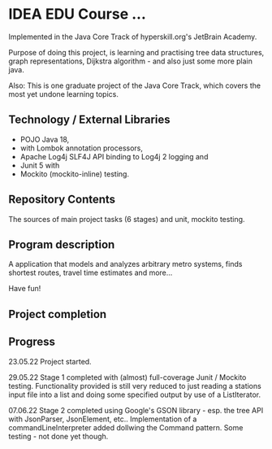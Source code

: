 # IDEA EDU Course ...

Implemented in the Java Core Track of hyperskill.org's JetBrain Academy.

Purpose of doing this project, is learning and practising tree data structures, graph representations, Dijkstra algorithm -
and also just some more plain java.

Also: This is one graduate project of the Java Core Track, which covers the most yet undone learning topics.

## Technology / External Libraries

- POJO Java 18,
- with Lombok annotation processors,
- Apache Log4j SLF4J API binding to Log4j 2 logging and
- Junit 5 with
- Mockito (mockito-inline) testing.

## Repository Contents

The sources of main project tasks (6 stages) and unit, mockito testing.

## Program description

A application that models and analyzes arbitrary metro systems, finds shortest routes, travel time estimates and more...

Have fun!

## Project completion

[//]: # (Project was completed on xx.0d.22.)

## Progress

23.05.22 Project started.

29.05.22 Stage 1 completed with (almost) full-coverage Junit / Mockito testing. Functionality provided
is still very reduced to just reading a stations input file into a list and doing some specified output by use
of a ListIterator.

07.06.22 Stage 2 completed using Google's GSON library - esp. the tree API with JsonParser, JsonElement, etc.. 
Implementation of a commandLineInterpreter added dollwing the Command pattern. Some testing - not done yet though.
